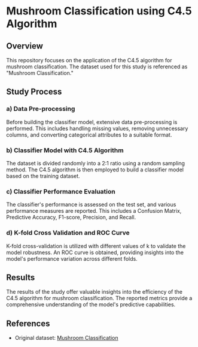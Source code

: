 # Mushroom Classification using C4.5 Algorithm

## Overview

This repository focuses on the application of the C4.5 algorithm for mushroom classification. The dataset used for this study is referenced as "Mushroom Classification."

## Study Process

### a) Data Pre-processing

Before building the classifier model, extensive data pre-processing is performed. This includes handling missing values, removing unnecessary columns, and converting categorical attributes to a suitable format.

### b) Classifier Model with C4.5 Algorithm

The dataset is divided randomly into a 2:1 ratio using a random sampling method. The C4.5 algorithm is then employed to build a classifier model based on the training dataset.

### c) Classifier Performance Evaluation

The classifier's performance is assessed on the test set, and various performance measures are reported. This includes a Confusion Matrix, Predictive Accuracy, F1-score, Precision, and Recall.

### d) K-fold Cross Validation and ROC Curve

K-fold cross-validation is utilized with different values of k to validate the model robustness. An ROC curve is obtained, providing insights into the model's performance variation across different folds.

## Results

The results of the study offer valuable insights into the efficiency of the C4.5 algorithm for mushroom classification. The reported metrics provide a comprehensive understanding of the model's predictive capabilities.

## References
- Original dataset: [Mushroom Classification](https://www.kaggle.com/datasets/uciml/mushroom-classification)
